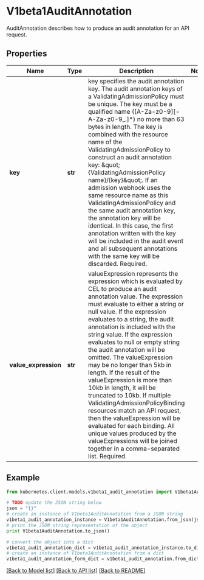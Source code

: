 # V1beta1AuditAnnotation

AuditAnnotation describes how to produce an audit annotation for an API request.

## Properties

Name | Type | Description | Notes
------------ | ------------- | ------------- | -------------
**key** | **str** | key specifies the audit annotation key. The audit annotation keys of a ValidatingAdmissionPolicy must be unique. The key must be a qualified name ([A-Za-z0-9][-A-Za-z0-9_.]*) no more than 63 bytes in length.  The key is combined with the resource name of the ValidatingAdmissionPolicy to construct an audit annotation key: \&quot;{ValidatingAdmissionPolicy name}/{key}\&quot;.  If an admission webhook uses the same resource name as this ValidatingAdmissionPolicy and the same audit annotation key, the annotation key will be identical. In this case, the first annotation written with the key will be included in the audit event and all subsequent annotations with the same key will be discarded.  Required. | 
**value_expression** | **str** | valueExpression represents the expression which is evaluated by CEL to produce an audit annotation value. The expression must evaluate to either a string or null value. If the expression evaluates to a string, the audit annotation is included with the string value. If the expression evaluates to null or empty string the audit annotation will be omitted. The valueExpression may be no longer than 5kb in length. If the result of the valueExpression is more than 10kb in length, it will be truncated to 10kb.  If multiple ValidatingAdmissionPolicyBinding resources match an API request, then the valueExpression will be evaluated for each binding. All unique values produced by the valueExpressions will be joined together in a comma-separated list.  Required. | 

## Example

```python
from kubernetes.client.models.v1beta1_audit_annotation import V1beta1AuditAnnotation

# TODO update the JSON string below
json = "{}"
# create an instance of V1beta1AuditAnnotation from a JSON string
v1beta1_audit_annotation_instance = V1beta1AuditAnnotation.from_json(json)
# print the JSON string representation of the object
print V1beta1AuditAnnotation.to_json()

# convert the object into a dict
v1beta1_audit_annotation_dict = v1beta1_audit_annotation_instance.to_dict()
# create an instance of V1beta1AuditAnnotation from a dict
v1beta1_audit_annotation_form_dict = v1beta1_audit_annotation.from_dict(v1beta1_audit_annotation_dict)
```
[[Back to Model list]](../README.md#documentation-for-models) [[Back to API list]](../README.md#documentation-for-api-endpoints) [[Back to README]](../README.md)


